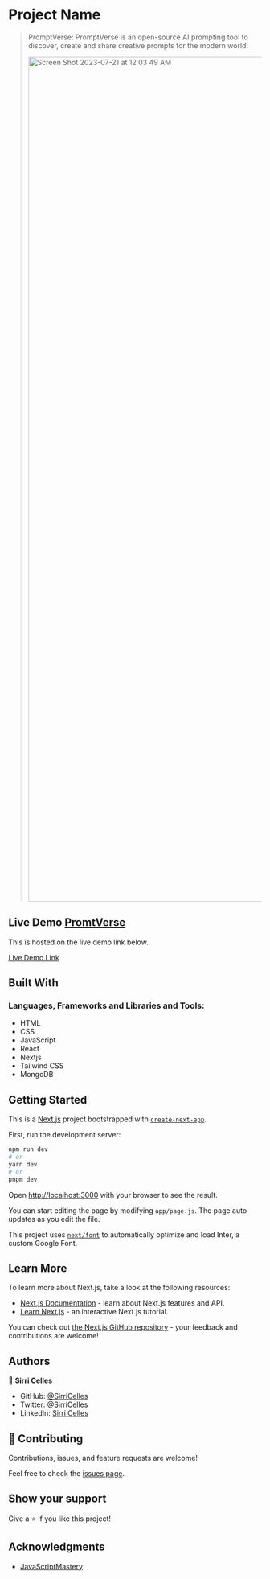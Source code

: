 # Project Name
> PromptVerse:
> PromptVerse is an open-source AI prompting tool to discover, create and share creative prompts for the modern world.
> 
> <img width="1680" alt="Screen Shot 2023-07-21 at 12 03 49 AM" src="https://github.com/SirriCelles/prompt-verse/assets/42035795/2e208cf4-e1ed-4b64-b801-48e2020a874d">


## Live Demo  [PromtVerse](https://prompt-verse-3r7hzwsdy-sirricelles.vercel.app/)

This is hosted on the live demo link below.

[Live Demo Link](https://prompt-verse-3r7hzwsdy-sirricelles.vercel.app/)

## Built With
### Languages, Frameworks and Libraries and Tools:
- HTML
- CSS
- JavaScript
- React
- Nextjs
- Tailwind CSS
- MongoDB
## Getting Started

This is a [Next.js](https://nextjs.org/) project bootstrapped with [`create-next-app`](https://github.com/vercel/next.js/tree/canary/packages/create-next-app).

First, run the development server:

```bash
npm run dev
# or
yarn dev
# or
pnpm dev
```

Open [http://localhost:3000](http://localhost:3000) with your browser to see the result.

You can start editing the page by modifying `app/page.js`. The page auto-updates as you edit the file.

This project uses [`next/font`](https://nextjs.org/docs/basic-features/font-optimization) to automatically optimize and load Inter, a custom Google Font.

## Learn More

To learn more about Next.js, take a look at the following resources:

- [Next.js Documentation](https://nextjs.org/docs) - learn about Next.js features and API.
- [Learn Next.js](https://nextjs.org/learn) - an interactive Next.js tutorial.

You can check out [the Next.js GitHub repository](https://github.com/vercel/next.js/) - your feedback and contributions are welcome!

## Authors

👤 **Sirri Celles**

- GitHub: [@SirriCelles](https://github.com/SirriCelles)
- Twitter: [@SirriCelles](https://twitter.com/SirriCelles?t=fZl0blItFUQDC5vozH47nA&s=09)
- LinkedIn: [Sirri Celles](https://www.linkedin.com/in/sirricelles)


## 🤝 Contributing

Contributions, issues, and feature requests are welcome!

Feel free to check the [issues page](https://github.com/SirriCelles/prompt-verse/issues).

## Show your support

Give a ⭐️ if you like this project!

## Acknowledgments

- [JavaScriptMastery](https://github.com/adrianhajdin)
